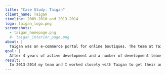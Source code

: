 ```yaml
---
title: "Case Study: Taigan"
client_name: Taigan
timeline: 2009-2010 and 2013-2014
logo: taigan_logo.png
screenshots:
  - taigan_homepage.png
  #- taigan_interior_page.png
about: |
  Taigan was an e-commerce portal for online boutiques. The team at Taigan scoured the globe in search of the most talented designers and unique products to bring customers the most comprehensive collection of extraordinary shops, passionate purveyors, and wonderful things. Their collection featured distinguished wineries, luxury boutiques, emerging designers, artisanal food purveyors, unique children’s wear and more.
goal: |
  After 4 years of active development and a number of development teams (including myself in 2009/10), Taigan's ecommerce platform was suffering from performance and security issues. We were brought in to repair their test suite and get them onto the latest versions of Ruby and Rails.
result: |
  In 2013-2014 my team and I worked closely with Taigan to get their automated test suite running again, and then to upgrade their codebase from ruby 1.8 to ruby 1.9, and then from Rails 2.3 to Rails 3.2. We also helped Taigan interview their maintenance development team and subsequently worked with them as technical advisors. In previous projects (2009-2010) we implemented an updated shopping cart system and Taigan Gold, their premium membership service.
---
```

